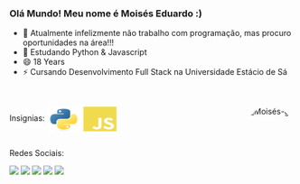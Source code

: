 ### Olá Mundo! Meu nome é Moisés Eduardo :)

- 🔭 Atualmente infelizmente não trabalho com programação, mas procuro oportunidades na área!!!
- 🌱 Estudando Python & Javascript
- 😄 18 Years
- ⚡ Cursando Desenvolvimento Full Stack na Universidade Estácio de Sá

##

<div style="display: inline_block"><br>
  Insignias:
  <img align="center" alt="Moisés-Js" height="45" width="60" src="https://raw.githubusercontent.com/devicons/devicon/master/icons/python/python-original.svg">
  <img align="center" alt="Moisés-Js" height="45" width="60" src="https://raw.githubusercontent.com/devicons/devicon/master/icons/javascript/javascript-plain.svg">
  <img align="right" alt="Moisés-gif" height="120" style="border-radius:50px;" src="https://cdn.discordapp.com/attachments/816843431744897024/1090013514913022052/tumblr_m7r9ppZc2G1rn49rzo2_250.gif">
</div>

##

<div> 
  Redes Sociais: 
  
  <a href="https://www.youtube.com/channel/UCsDYL39iz_e0MvSYXAV8wKQ" target="_blank"><img src="https://img.shields.io/badge/YouTube-FF0000?style=for-the-badge&logo=youtube&logoColor=white" target="_blank"></a>
  <a href="https://www.instagram.com/moises_e.dev/" target="_blank"><img src="https://img.shields.io/badge/-Instagram-%23E4405F?style=for-the-badge&logo=instagram&logoColor=white" target="_blank"></a>
 <a href="https://discord.gg/nC6ek7jB37" target="_blank"><img src="https://img.shields.io/badge/Discord-7289DA?style=for-the-badge&logo=discord&logoColor=white" target="_blank"></a> 
  <a href = "mailto:moises.eduardogc@gmail.com"><img src="https://img.shields.io/badge/-Gmail-%23333?style=for-the-badge&logo=gmail&logoColor=white" target="_blank"></a>
  <a href="https://www.linkedin.com/in/mois%C3%A9s-eduardo-gomes-da-costa-a1972324b/" target="_blank"><img src="https://img.shields.io/badge/-LinkedIn-%230077B5?style=for-the-badge&logo=linkedin&logoColor=white" target="_blank"></a> 
  
</div>

